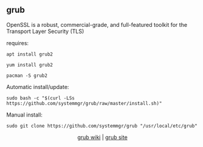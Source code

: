 ## grub  
  
OpenSSL is a robust, commercial-grade, and full-featured toolkit for the Transport Layer Security (TLS)  
  
requires:    
```
apt install grub2
```  
```
yum install grub2
```  
```
pacman -S grub2
```  
  
Automatic install/update:
```
sudo bash -c "$(curl -LSs https://github.com/systemmgr/grub/raw/master/install.sh)"
```
Manual install:
```
sudo git clone https://github.com/systemmgr/grub "/usr/local/etc/grub"
```
  
  
<p align=center>
  <a href="https://wiki.archlinux.org/index.php/GRUB" target="_blank">grub wiki</a>  |  
  <a href="https://www.gnu.org/software/grub/" target="_blank">grub site</a>
</p>  
